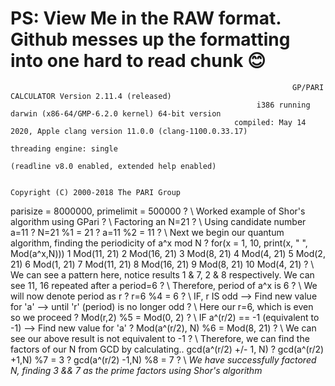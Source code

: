 # PS: View Me in the RAW format. Github messes up the formatting into one hard to read chunk 😊

                                                                   GP/PARI CALCULATOR Version 2.11.4 (released)
                                                           i386 running darwin (x86-64/GMP-6.2.0 kernel) 64-bit version
                                                      compiled: May 14 2020, Apple clang version 11.0.0 (clang-1100.0.33.17)
                                                                             threading engine: single
                                                                  (readline v8.0 enabled, extended help enabled)

                                                                      Copyright (C) 2000-2018 The PARI Group

parisize = 8000000, primelimit = 500000
? \\ Worked example of Shor's algorithm using GPari
? \\ Factoring an N=21
? \\ Using candidate number a=11
? N=21
%1 = 21
? a=11
%2 = 11
? \\ Next we begin our quantum algorithm, finding the periodicity of a^x mod N
? for(x = 1, 10, print(x, " ", Mod(a^x,N)))
1 Mod(11, 21)
2 Mod(16, 21)
3 Mod(8, 21)
4 Mod(4, 21)
5 Mod(2, 21)
6 Mod(1, 21)
7 Mod(11, 21)
8 Mod(16, 21)
9 Mod(8, 21)
10 Mod(4, 21)
? \\ We can see a pattern here, notice results 1 & 7, 2 & 8 respectively. We can see 11, 16 repeated after a period=6
? \\ Therefore, period of a^x is 6
? \\ We will now denote period as r
? r=6
%4 = 6
? \\ IF, r IS odd --> Find new value for 'a' --> until 'r' (period) is no longer odd
? \\ Here our r=6, which is even so we proceed
? Mod(r,2)
%5 = Mod(0, 2)
? \\ IF a^(r/2) == -1 (equivalent to -1) --> Find new value for 'a'
? Mod(a^(r/2), N)
%6 = Mod(8, 21)
? \\ We can see our above result is not equivalent to -1
? \\ Therefore, we can find the factors of our N from GCD by calculating.. gcd(a^(r/2) +/- 1, N)
? gcd(a^(r/2) +1,N)
%7 = 3
? gcd(a^(r/2) -1,N)
%8 = 7
? \\ *We have successfully factored N, finding 3 && 7 as the prime factors using Shor's algorithm*
